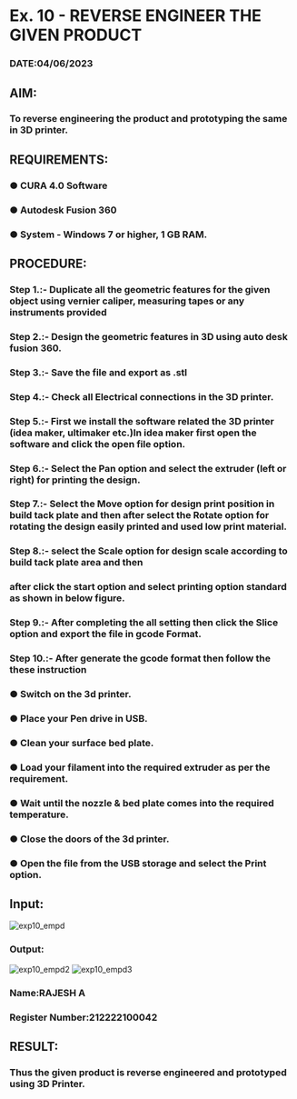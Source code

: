 # Ex. 10 - REVERSE ENGINEER THE GIVEN PRODUCT

### DATE:04/06/2023 

## AIM: 
### To reverse engineering the product and prototyping the same in 3D printer.

## REQUIREMENTS:
### ●	CURA 4.0 Software
### ●	 Autodesk Fusion 360
### ●	 System - Windows 7 or higher, 1 GB RAM.

## PROCEDURE:
### Step 1.:- Duplicate all the geometric features for the given object using vernier caliper, measuring tapes or any instruments provided
### Step 2.:- Design the geometric features in 3D using auto desk fusion 360.
### Step 3.:- Save the file and export as .stl
### Step 4.:- Check all Electrical connections in the 3D printer.
### Step 5.:- First we install the software related the 3D printer (idea maker, ultimaker etc.)In idea maker first open the software and click the open file option.
### Step 6.:- Select the Pan option and select the extruder (left or right) for printing the design.
### Step 7.:- Select the Move option for design print position in build tack plate and then after select the Rotate option for rotating the design easily printed and used low print material.
### Step 8.:- select the Scale option for design scale according to build tack plate area and then
### after click the start option and select printing option standard as shown in below figure.
### Step 9.:- After completing the all setting then click the Slice option and export the file in gcode Format.
### Step 10.:- After generate the gcode format then follow the these instruction 
  ###   ●	Switch on the 3d printer.
  ###   ●	Place your Pen drive in USB.
  ###   ●	Clean your surface bed plate.
  ###   ●	Load your filament into the required extruder as per the requirement.
  ###   ●	Wait until the nozzle & bed plate comes into the required temperature.
  ###   ●	Close the doors of the 3d printer.
  ###   ●	Open the file from the USB storage and select the Print option.

## Input:
![exp10_empd](https://github.com/Rajeshanbu/Ex.-10---REVERSE-ENGINEER-THE-GIVEN-PRODUCT/assets/118924713/604900e8-9b38-4d5d-b91c-a4e4427d474a)

### Output:
![exp10_empd2](https://github.com/Rajeshanbu/Ex.-10---REVERSE-ENGINEER-THE-GIVEN-PRODUCT/assets/118924713/6cbef0de-7f69-4798-9350-bb9032632465)
![exp10_empd3](https://github.com/Rajeshanbu/Ex.-10---REVERSE-ENGINEER-THE-GIVEN-PRODUCT/assets/118924713/8da91aba-ff7e-42fb-bb10-25a61c8c6bb4)


### Name:RAJESH A
### Register Number:212222100042

## RESULT:
###   Thus the given product is reverse engineered and prototyped using 3D Printer.
